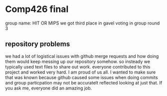 # Comp426 final

group name: HIT OR MIPS
we got third place in gavel voting in group round 3

## repository problems

we had a lot of logistical issues with github merge requests and how doing them would keep messing up our repository somehow. so insteady we typically used text files to share out work. everyone contributed to this project and worked very hard. I am proud of us all. I wanted to make sure that was known because github caused some issues when doing commits and group particpation may not be accuratelt reflected looking at just that. If you ask me, everyone did an amazing job.
